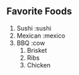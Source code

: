## Favorite Foods
1. Sushi :sushi
2. Mexican :mexico
3. BBQ :cow
   1. Brisket 
   2. Ribs
   3. Chicken 
